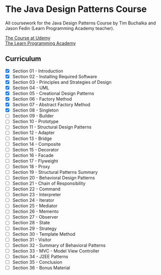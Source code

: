 # The Java Design Patterns Course
All coursework for the Java Design Patterns Course by Tim Buchalka and Jason Fedin (Learn Programming Academy teacher).

[The Course at Udemy](https://www.udemy.com/java-design-patterns-course/)  
[The Learn Programming Academy](http://learnprogramming.academy)

## Curriculum

- [x] Section 01 - Introduction
- [x] Section 02 - Installing Required Software
- [x] Section 03 - Principles and Strategies of Design
- [x] Section 04 - UML
- [x] Section 05 - Creational Design Patterns
- [x] Section 06 - Factory Method
- [x] Section 07 - Abstract Factory Method
- [x] Section 08 - Singleton
- [ ] Section 09 - Builder
- [ ] Section 10 - Prototype
- [ ] Section 11 - Structural Design Patterns
- [ ] Section 12 - Adapter
- [ ] Section 13 - Bridge
- [ ] Section 14 - Composite
- [ ] Section 15 - Decorator
- [ ] Section 16 - Facade
- [ ] Section 17 - Flyweight
- [ ] Section 18 - Proxy
- [ ] Section 19 - Structural Patterns Summary
- [ ] Section 20 - Behavioral Design Patterns
- [ ] Section 21 - Chain of Responsibility
- [ ] Section 22 - Command
- [ ] Section 23 - Interpreter
- [ ] Section 24 - Iterator
- [ ] Section 25 - Mediator
- [ ] Section 26 - Memento
- [ ] Section 27 - Observer
- [ ] Section 28 - State
- [ ] Section 29 - Strategy
- [ ] Section 30 - Template Method
- [ ] Section 31 - Visitor
- [ ] Section 32 - Summary of Behavioral Patterns
- [ ] Section 33 - MVC - Model View Controller
- [ ] Section 34 - J2EE Patterns
- [ ] Section 35 - Conclusion
- [ ] Section 36 - Bonus Material
